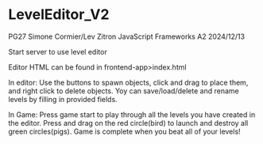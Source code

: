 # LevelEditor_V2

PG27 Simone Cormier/Lev Zitron
JavaScript Frameworks
A2
2024/12/13

Start server to use level editor

Editor HTML can be found in frontend-app>index.html

In editor:
Use the buttons to spawn objects, click and drag to place them, and right click to delete objects. Yoy can save/load/delete and rename levels by filling in provided fields.

In Game:
Press game start to play through all the levels you have created in the editor. Press and drag on the red circle(bird) to launch and destroy all green circles(pigs). Game is complete when you beat all of your levels!
